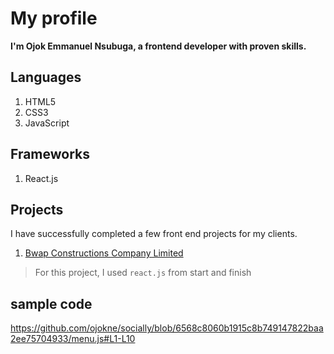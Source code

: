 # My profile

**I'm Ojok Emmanuel Nsubuga, a frontend developer with proven skills.**

## Languages
1. HTML5
2. CSS3
3. JavaScript

## Frameworks
1. React.js

## Projects

I have successfully completed a few front end projects for my clients.
1. [Bwap Constructions Company Limited](https://bwapconstructions.com)
>For this project, I used `react.js` from start and finish

## sample code
https://github.com/ojokne/socially/blob/6568c8060b1915c8b749147822baa2ee75704933/menu.js#L1-L10

<!-- - 👋 Hi, I’m @ojokne
- 👀 I’m interested in ...
- 🌱 I’m currently learning ...
- 💞️ I’m looking to collaborate on ...
- 📫 How to reach me ...
 -->
<!---
ojokne/ojokne is a ✨ special ✨ repository because its `README.md` (this file) appears on your GitHub profile.
You can click the Preview link to take a look at your changes.
--->
